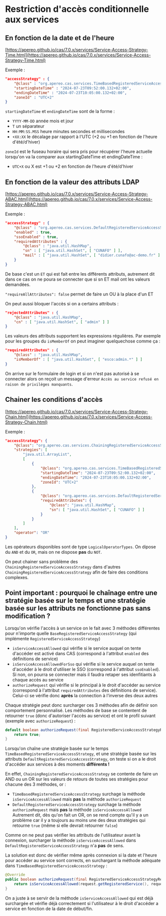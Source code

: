 # Restriction d'accès conditionnelle aux services

## En fonction de la date et de l'heure
[https://apereo.github.io/cas/7.0.x/services/Service-Access-Strategy-Time.html](https://apereo.github.io/cas/7.0.x/services/Service-Access-Strategy-Time.html)

Exemple :
```json
"accessStrategy" : {
	"@class" : "org.apereo.cas.services.TimeBasedRegisteredServiceAccessStrategy",
	"startingDateTime" : "2024-07-23T09:52:00.132+02:00",
	"endingDateTime" : "2024-07-23T10:05:00.132+02:00",
	"zoneId" : "UTC+2"
}
```

`startingDateTime` et `endingDateTime` sont de la forme :
- `YYYY-MM-DD` année mois et jour
- `T` un séparateur
- `HH:MM:SS.MSS` heure minutes secondes et millisecondes
- `+XX:XX` le décalage par rapport à l'UTC (+2 ou +1 en fonction de l'heure d'été/d'hiver)

`zoneId` est le fuseau horaire qui sera pris pour récupérer l'heure actuelle lorsqu'on va la comparer aux startingDateTime et endingDateTime :
- `UTC+X` ou X est +1 ou +2 en fonction de l'heure d'été/d'hiver


## En fonction de la valeur des attributs LDAP
[https://apereo.github.io/cas/7.0.x/services/Service-Access-Strategy-ABAC.html](https://apereo.github.io/cas/7.0.x/services/Service-Access-Strategy-ABAC.html)

Exemple :
```json
"accessStrategy" : {
	"@class" : "org.apereo.cas.services.DefaultRegisteredServiceAccessStrategy",
	"enabled" : true,
	"ssoEnabled" : true,
	"requiredAttributes" : {
		"@class" : "java.util.HashMap",
		"sn" : [ "java.util.HashSet", [ "CUNAFO" ] ],
		"mail" : [ "java.util.HashSet", [ "didier.cunafo@ac-demo.fr" ] ]
	}
}
```
De base c'est un `ET` qui est fait entre les différents attributs, autrement dit dans ce cas on ne poura se connecter que si sn ET mail ont les valeurs demandées.

`"requireAllAttributes": false` permet de faire un OU à la place d'un ET

On peut aussi bloquer l'accès si on a certains attributs :
```json
"rejectedAttributes" : {
	"@class" : "java.util.HashMap",
	"cn" : [ "java.util.HashSet", [ "admin" ] ]
}
```

Les valeurs des attributs supportent les expressions régulières. Par exemple pour les groupes du `isMemberOf` on peut imaginer quelquechose comme ça :
```json
"requiredAttributes" : {
	"@class" : "java.util.HashMap",
	"isMemberOf" : [ "java.util.HashSet", [ "esco:admin.*" ] ]
}
```
On arrive sur le formulaire de login et si on n'est pas autorisé à se connecter alors on reçoit un message d'erreur `Accès au service refusé en raison de privilèges manquants`.


## Chainer les conditions d'accès
[https://apereo.github.io/cas/7.0.x/services/Service-Access-Strategy-Chain.html](https://apereo.github.io/cas/7.0.x/services/Service-Access-Strategy-Chain.html)

Exemple :
```json
"accessStrategy": {
	"@class": "org.apereo.cas.services.ChainingRegisteredServiceAccessStrategy",
	"strategies": [
		"java.util.ArrayList",
		[
			{
				"@class": "org.apereo.cas.services.TimeBasedRegisteredServiceAccessStrategy",
				"startingDateTime": "2024-07-23T09:52:00.132+02:00",
				"endingDateTime": "2024-07-23T10:05:00.132+02:00",
				"zoneId": "UTC+2"
			},
			{
				"@class": "org.apereo.cas.services.DefaultRegisteredServiceAccessStrategy",
				"requiredAttributes": {
					"@class": "java.util.HashMap",
					"sn": [ "java.util.HashSet", [ "CUNAFO" ] ]
				}
			}
		]
	],
	"operator": "OR"
}
```

Les opérateurs disponibles sont de type `LogicalOperatorTypes`. On dipose du `AND` et du `OR`, mais on ne dispose **pas** du `NOT`.

On peut chainer sans problème des `ChainingRegisteredServiceAccessStrategy` dans d'autres `ChainingRegisteredServiceAccessStrategy` afin de faire des conditions complexes.


## Point important : pourquoi le chaînage entre une stratégie basée sur le temps et une stratégie basée sur les attributs ne fonctionne pas sans modification ?
Lorsqu'on vérifie l'accès à un service on le fait avec 3 méthodes différentes pour n'importe quelle `BaseRegisteredServiceAccessStrategy` (qui implémente `RegisteredServiceAccessStrategy`)
- `isServiceAccessAllowed` qui vérifie si le service auquel on tente d'accéder est activé dans CAS (correspond à l'attribut `enabled` des définitions de service)
- `isServiceAccessAllowedForSso` qui vérifie si le service auquel on tente d'accéder à le droit d'utiliser le SSO (correspond à l'attribut `ssoEnabled`). Si non, on pourra se connecter mais il faudra retaper ses idenfitiants à chaque accès au service
- `authorizeRequest` qui vérifie si le principal à le droit d'accéder au service (correspond à l'attribut `requiredAttributes` des définitions de service). Celui-ci se vérifie donc **après** la connection à l'inverse des deux autres

Chaque stratégie peut donc surcharger ces 3 méthodes afin de définir son comportement personnalisé. Les méthodes de base se contentent de retourner `true` (donc d'autoriser l'accès au service) et ont le profil suivant (exemple avec  `authorizeRequest`) :
```java
default boolean authorizeRequest(final RegisteredServiceAccessStrategyRequest request) throws Throwable {
	return true;
}
```

Lorsqu'on chaîne une stratégie basée sur le temps `TimeBasedRegisteredServiceAccessStrategy`, et une stratégie basée sur les attributs `DefaultRegisteredServiceAccessStrategy`, on teste si on a le droit d'accéder aux services à des moments **différents !**

En effet, `ChainingRegisteredServiceAccessStrategy` se contente de faire un AND ou un OR sur les valeurs de retours de toutes ses stratégies pour chacune des 3 méthodes, or :
- `TimeBasedRegisteredServiceAccessStrategy` surchage la méthode `isServiceAccessAllowed` mais **pas** la méthode `authorizeRequest`
- `DefaultRegisteredServiceAccessStrategy` surchage la méthode `authorizeRequest` mais **pas** la méthode `isServiceAccessAllowed`
Autrement dit, dès qu'on fait un OR, on se rend compte qu'il y a un problème car il y a toujours au moins une des deux stratégies qui retourne `true` (même si elle devrait retourner `false`)

Comme on ne peut pas vérifier les attributs de l'utilisateur avant la connexion, surcharger la méthode `isServiceAccessAllowed` dans `DefaultRegisteredServiceAccessStrategy` n'a **pas** de sens.

La solution est donc de vérifier même après connexion si la date et l'heure pour accéder au service sont corrects, en surchargant la méthode adéquate dans `TimeBasedRegisteredServiceAccessStrategy` :
```java
@Override
public boolean authorizeRequest(final RegisteredServiceAccessStrategyRequest request) throws Throwable {
	return isServiceAccessAllowed(request.getRegisteredService(), request.getService());
}
```
On a juste à se servir de la méthode `isServiceAccessAllowed` qui est déjà surchargée et vérifie déjà correctement si l'utilisateur à le droit d'accéder a service en fonction de la date de début/fin.